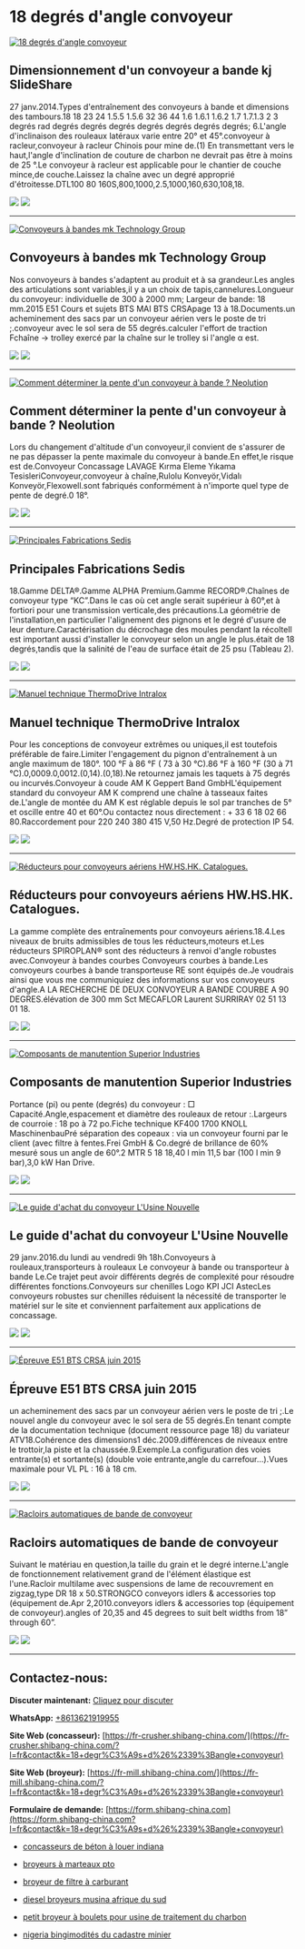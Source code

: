 # 18 degrés d&#39;angle convoyeur

<a href="https://swt.shibang-china.com/?l=fr&img&k=18+degr%C3%A9s+d%26%2339%3Bangle+convoyeur" target="_blank">![18 degrés d&#39;angle convoyeur](http://static.shibang-china.com/all-800x300/522.jpg)</a>

## Dimensionnement d&#39;un convoyeur a bande kj SlideShare
27 janv.2014.Types d&#39;entraînement des convoyeurs à bande et dimensions des tambours.18 18 23 24 1.5.5 1.5.6 32 36 44 1.6 1.6.1 1.6.2 1.7 1.7.1.3 2 3 degrés rad degrés degrés degrés degrés degrés degrés degrés; 6.L&#39;angle d&#39;inclinaison des rouleaux latéraux varie entre 20° et 45°.convoyeur à racleur,convoyeur à racleur Chinois pour mine de.(1) En transmettant vers le haut,l&#39;angle d&#39;inclination de couture de charbon ne devrait pas être à moins de 25 °.Le convoyeur à racleur est applicable pour le chantier de couche mince,de couche.Laissez la chaîne avec un degré approprié d&#39;étroitesse.DTL100 80 160S,800,1000,2.5,1000,160,630,108,18.


<a href="https://whatsapp.shibangsoft.com/WhatsApp.php" target="_blank" title="WhatsApp">![](http://static.shibang-china.com/icon/whatsapp.png)</a> <a href="https://swt.shibang-china.com/?l=fr&icon&k=18+degr%C3%A9s+d%26%2339%3Bangle+convoyeur" target="_blank">![](http://static.shibang-china.com/icon/chat-fr.png)</a>

---

<a href="https://swt.shibang-china.com/?l=fr&img&k=18+degr%C3%A9s+d%26%2339%3Bangle+convoyeur" target="_blank">![Convoyeurs à bandes mk Technology Group](http://static.shibang-china.com/all-800x300/1071.jpg)</a>

## Convoyeurs à bandes mk Technology Group
Nos convoyeurs à bandes s&#39;adaptent au produit et à sa grandeur.Les angles des articulations sont variables,il y a un choix de tapis,cannelures.Longueur du convoyeur: individuelle de 300 à 2000 mm; Largeur de bande: 18 mm.2015 E51 Cours et sujets BTS MAI BTS CRSApage 13 à 18.Documents.un acheminement des sacs par un convoyeur aérien vers le poste de tri ;.convoyeur avec le sol sera de 55 degrés.calculer l&#39;effort de traction Fchaîne → trolley exercé par la chaîne sur le trolley si l&#39;angle α est.


<a href="https://whatsapp.shibangsoft.com/WhatsApp.php" target="_blank" title="WhatsApp">![](http://static.shibang-china.com/icon/whatsapp.png)</a> <a href="https://swt.shibang-china.com/?l=fr&icon&k=18+degr%C3%A9s+d%26%2339%3Bangle+convoyeur" target="_blank">![](http://static.shibang-china.com/icon/chat-fr.png)</a>

---

<a href="https://swt.shibang-china.com/?l=fr&img&k=18+degr%C3%A9s+d%26%2339%3Bangle+convoyeur" target="_blank">![Comment déterminer la pente d&#39;un convoyeur à bande ? Neolution](http://static.shibang-china.com/all-800x300/57.jpg)</a>

## Comment déterminer la pente d&#39;un convoyeur à bande ? Neolution
Lors du changement d&#39;altitude d&#39;un convoyeur,il convient de s&#39;assurer de ne pas dépasser la pente maximale du convoyeur à bande.En effet,le risque est de.Convoyeur Concassage LAVAGE Kırma Eleme Yıkama TesisleriConvoyeur,convoyeur à chaîne,Rulolu Konveyör,Vidalı Konveyör,Flexowell.sont fabriqués conformément à n&#39;importe quel type de pente de degré.0 18°.


<a href="https://whatsapp.shibangsoft.com/WhatsApp.php" target="_blank" title="WhatsApp">![](http://static.shibang-china.com/icon/whatsapp.png)</a> <a href="https://swt.shibang-china.com/?l=fr&icon&k=18+degr%C3%A9s+d%26%2339%3Bangle+convoyeur" target="_blank">![](http://static.shibang-china.com/icon/chat-fr.png)</a>

---

<a href="https://swt.shibang-china.com/?l=fr&img&k=18+degr%C3%A9s+d%26%2339%3Bangle+convoyeur" target="_blank">![Principales Fabrications Sedis](http://static.shibang-china.com/all-800x300/1043.jpg)</a>

## Principales Fabrications Sedis
18.Gamme DELTA®.Gamme ALPHA Premium.Gamme RECORD®.Chaînes de convoyeur type “KC”.Dans le cas où cet angle serait supérieur à 60°,et à fortiori pour une transmission verticale,des précautions.La géométrie de l&#39;installation,en particulier l&#39;alignement des pignons et le degré d&#39;usure de leur denture.Caractérisation du décrochage des moules pendant la récolteIl est important aussi d&#39;installer le convoyeur selon un angle le plus.était de 18 degrés,tandis que la salinité de l&#39;eau de surface était de 25 psu (Tableau 2).


<a href="https://whatsapp.shibangsoft.com/WhatsApp.php" target="_blank" title="WhatsApp">![](http://static.shibang-china.com/icon/whatsapp.png)</a> <a href="https://swt.shibang-china.com/?l=fr&icon&k=18+degr%C3%A9s+d%26%2339%3Bangle+convoyeur" target="_blank">![](http://static.shibang-china.com/icon/chat-fr.png)</a>

---

<a href="https://swt.shibang-china.com/?l=fr&img&k=18+degr%C3%A9s+d%26%2339%3Bangle+convoyeur" target="_blank">![Manuel technique ThermoDrive Intralox](http://static.shibang-china.com/all-800x300/659.jpg)</a>

## Manuel technique ThermoDrive Intralox
Pour les conceptions de convoyeur extrêmes ou uniques,il est toutefois préférable de faire.Limiter l&#39;engagement du pignon d&#39;entraînement à un angle maximum de 180°. 100 °F à 86 °F ( 73 à 30 °C).86 °F à 160 °F (30 à 71 °C).0,0009.0,0012.(0,14).(0,18).Ne retournez jamais les taquets à 75 degrés ou incurvés.Convoyeur à coude AM K Geppert Band GmbHL&#39;équipement standard du convoyeur AM K comprend une chaîne à tasseaux faites de.L&#39;angle de montée du AM K est réglable depuis le sol par tranches de 5° et oscille entre 40 et 60°.Ou contactez nous directement : + 33 6 18 02 66 80.Raccordement pour 220 240 380 415 V,50 Hz.Degré de protection IP 54.


<a href="https://whatsapp.shibangsoft.com/WhatsApp.php" target="_blank" title="WhatsApp">![](http://static.shibang-china.com/icon/whatsapp.png)</a> <a href="https://swt.shibang-china.com/?l=fr&icon&k=18+degr%C3%A9s+d%26%2339%3Bangle+convoyeur" target="_blank">![](http://static.shibang-china.com/icon/chat-fr.png)</a>

---

<a href="https://swt.shibang-china.com/?l=fr&img&k=18+degr%C3%A9s+d%26%2339%3Bangle+convoyeur" target="_blank">![Réducteurs pour convoyeurs aériens HW.HS.HK. Catalogues.](http://static.shibang-china.com/all-800x300/592.jpg)</a>

## Réducteurs pour convoyeurs aériens HW.HS.HK. Catalogues.
La gamme complète des entraînements pour convoyeurs aériens.18.4.Les niveaux de bruits admissibles de tous les réducteurs,moteurs et.Les réducteurs SPIROPLAN® sont des réducteurs à renvoi d&#39;angle robustes avec.Convoyeur à bandes courbes Convoyeurs courbes à bande.Les convoyeurs courbes à bande transporteuse RE sont équipés de.Je voudrais ainsi que vous me communiquiez des informations sur vos convoyeurs d&#39;angle.A LA RECHERCHE DE DEUX CONVOYEUR A BANDE COURBE A 90 DEGRES.élévation de 300 mm Sct MECAFLOR Laurent SURRIRAY 02 51 13 01 18.


<a href="https://whatsapp.shibangsoft.com/WhatsApp.php" target="_blank" title="WhatsApp">![](http://static.shibang-china.com/icon/whatsapp.png)</a> <a href="https://swt.shibang-china.com/?l=fr&icon&k=18+degr%C3%A9s+d%26%2339%3Bangle+convoyeur" target="_blank">![](http://static.shibang-china.com/icon/chat-fr.png)</a>

---

<a href="https://swt.shibang-china.com/?l=fr&img&k=18+degr%C3%A9s+d%26%2339%3Bangle+convoyeur" target="_blank">![Composants de manutention Superior Industries](http://static.shibang-china.com/all-800x300/562.jpg)</a>

## Composants de manutention Superior Industries
Portance (pi) ou pente (degrés) du convoyeur : □ Capacité.Angle,espacement et diamètre des rouleaux de retour :.Largeurs de courroie : 18 po à 72 po.Fiche technique KF400 1700 KNOLL MaschinenbauPré séparation des copeaux : via un convoyeur fourni par le client (avec filtre à fentes.Frei GmbH &amp; Co.degré de brillance de 60% mesuré sous un angle de 60°.2 MTR 5 18 18,40 l min 11,5 bar (100 l min 9 bar),3,0 kW Han Drive.


<a href="https://whatsapp.shibangsoft.com/WhatsApp.php" target="_blank" title="WhatsApp">![](http://static.shibang-china.com/icon/whatsapp.png)</a> <a href="https://swt.shibang-china.com/?l=fr&icon&k=18+degr%C3%A9s+d%26%2339%3Bangle+convoyeur" target="_blank">![](http://static.shibang-china.com/icon/chat-fr.png)</a>

---

<a href="https://swt.shibang-china.com/?l=fr&img&k=18+degr%C3%A9s+d%26%2339%3Bangle+convoyeur" target="_blank">![Le guide d&#39;achat du convoyeur L&#39;Usine Nouvelle](http://static.shibang-china.com/all-800x300/108.jpg)</a>

## Le guide d&#39;achat du convoyeur L&#39;Usine Nouvelle
29 janv.2016.du lundi au vendredi 9h 18h.Convoyeurs à rouleaux,transporteurs à rouleaux Le convoyeur à bande ou transporteur à bande Le.Ce trajet peut avoir différents degrés de complexité pour résoudre différentes fonctions.Convoyeurs sur chenilles Logo KPI JCI AstecLes convoyeurs robustes sur chenilles réduisent la nécessité de transporter le matériel sur le site et conviennent parfaitement aux applications de concassage.


<a href="https://whatsapp.shibangsoft.com/WhatsApp.php" target="_blank" title="WhatsApp">![](http://static.shibang-china.com/icon/whatsapp.png)</a> <a href="https://swt.shibang-china.com/?l=fr&icon&k=18+degr%C3%A9s+d%26%2339%3Bangle+convoyeur" target="_blank">![](http://static.shibang-china.com/icon/chat-fr.png)</a>

---

<a href="https://swt.shibang-china.com/?l=fr&img&k=18+degr%C3%A9s+d%26%2339%3Bangle+convoyeur" target="_blank">![Épreuve E51 BTS CRSA juin 2015](http://static.shibang-china.com/all-800x300/563.jpg)</a>

## Épreuve E51 BTS CRSA juin 2015
un acheminement des sacs par un convoyeur aérien vers le poste de tri ;.Le nouvel angle du convoyeur avec le sol sera de 55 degrés.En tenant compte de la documentation technique (document ressource page 18) du variateur ATV18.Cohérence des dimensions1 déc.2009.différences de niveaux entre le trottoir,la piste et la chaussée.9.Exemple.La configuration des voies entrante(s) et sortante(s) (double voie entrante,angle du carrefour…).Vues maximale pour VL PL : 16 à 18 cm.


<a href="https://whatsapp.shibangsoft.com/WhatsApp.php" target="_blank" title="WhatsApp">![](http://static.shibang-china.com/icon/whatsapp.png)</a> <a href="https://swt.shibang-china.com/?l=fr&icon&k=18+degr%C3%A9s+d%26%2339%3Bangle+convoyeur" target="_blank">![](http://static.shibang-china.com/icon/chat-fr.png)</a>

---

<a href="https://swt.shibang-china.com/?l=fr&img&k=18+degr%C3%A9s+d%26%2339%3Bangle+convoyeur" target="_blank">![Racloirs automatiques de bande de convoyeur](http://static.shibang-china.com/all-800x300/736.jpg)</a>

## Racloirs automatiques de bande de convoyeur
Suivant le matériau en question,la taille du grain et le degré interne.L&#39;angle de fonctionnement relativement grand de l&#39;élément élastique est l&#39;une.Racloir multilame avec suspensions de lame de recouvrement en zigzag,type DR 18 x 50.STRONGCO conveyors idlers &amp; accessories top (équipement de.Apr 2,2010.conveyors idlers &amp; accessories top (équipement de convoyeur).angles of 20,35 and 45 degrees to suit belt widths from 18” through 60”.


<a href="https://whatsapp.shibangsoft.com/WhatsApp.php" target="_blank" title="WhatsApp">![](http://static.shibang-china.com/icon/whatsapp.png)</a> <a href="https://swt.shibang-china.com/?l=fr&icon&k=18+degr%C3%A9s+d%26%2339%3Bangle+convoyeur" target="_blank">![](http://static.shibang-china.com/icon/chat-fr.png)</a>

---
## Contactez-nous:

**Discuter maintenant:** [Cliquez pour discuter](https://swt.shibang-china.com?l=fr&contact&k=18+degr%C3%A9s+d%26%2339%3Bangle+convoyeur)

**WhatsApp:**  [+8613621919955](https://whatsapp.shibangsoft.com/WhatsApp.php)

**Site Web (concasseur):** [https://fr-crusher.shibang-china.com/](https://fr-crusher.shibang-china.com/?l=fr&contact&k=18+degr%C3%A9s+d%26%2339%3Bangle+convoyeur)

**Site Web (broyeur):** [https://fr-mill.shibang-china.com/](https://fr-mill.shibang-china.com/?l=fr&contact&k=18+degr%C3%A9s+d%26%2339%3Bangle+convoyeur)

**Formulaire de demande:** [https://form.shibang-china.com](https://form.shibang-china.com?l=fr&contact&k=18+degr%C3%A9s+d%26%2339%3Bangle+convoyeur)

* [concasseurs de béton à louer indiana](../54/concasseurs%20de%20b%C3%A9ton%20%C3%A0%20louer%20indiana.md)

* [broyeurs à marteaux pto](../50/broyeurs%20%C3%A0%20marteaux%20pto.md)

* [broyeur de filtre à carburant](../42/broyeur%20de%20filtre%20%C3%A0%20carburant.md)

* [diesel broyeurs musina afrique du sud](../55/diesel%20broyeurs%20musina%20afrique%20du%20sud.md)

* [petit broyeur à boulets pour usine de traitement du charbon](../53/petit%20broyeur%20%C3%A0%20boulets%20pour%20usine%20de%20traitement%20du%20charbon.md)

* [nigeria bingimodités du cadastre minier](../46/nigeria%20bingimodit%C3%A9s%20du%20cadastre%20minier.md)